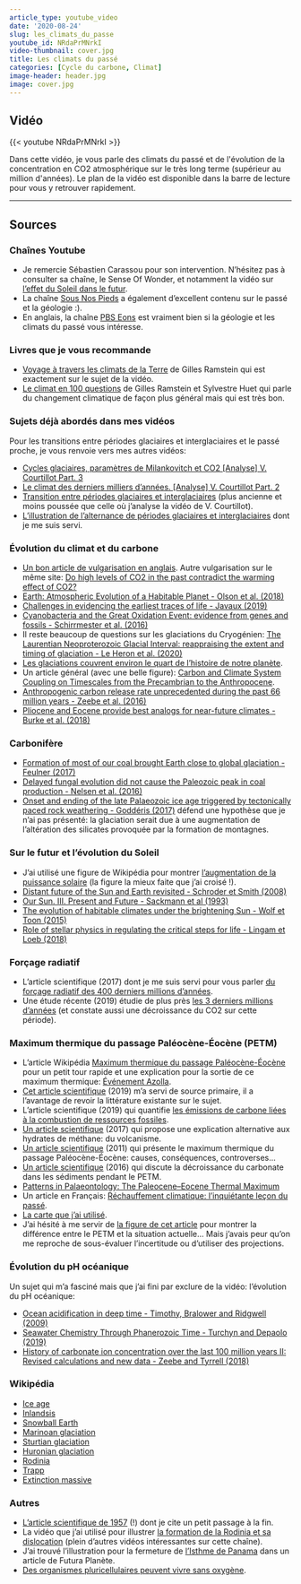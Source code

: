 ```yaml
---
article_type: youtube_video
date: '2020-08-24'
slug: les_climats_du_passe
youtube_id: NRdaPrMNrkI
video-thumbnail: cover.jpg
title: Les climats du passé
categories: [Cycle du carbone, Climat]
image-header: header.jpg
image: cover.jpg
---
```


## Vidéo

{{< youtube NRdaPrMNrkI >}}

Dans cette vidéo, je vous parle des climats du passé et de l'évolution de la concentration en CO2 atmosphérique sur le très long terme (supérieur au million d'années). Le plan de la vidéo est disponible dans la barre de lecture pour vous y retrouver rapidement.

<hr>

## Sources

### Chaînes Youtube

- Je remercie Sébastien Carassou pour son intervention. N’hésitez pas à consulter sa chaîne, le Sense Of Wonder, et notamment la vidéo sur [l’effet du Soleil dans le futur](https://www.youtube.com/watch?v=cRY0jJYVyDc). 
- La chaîne [Sous Nos Pieds](https://www.youtube.com/channel/UCtXgE_tacrZi1HS8Wbdq4zQ) a également d’excellent contenu sur le passé et la géologie :).
- En anglais, la chaîne [PBS Eons](https://www.youtube.com/channel/UCzR-rom72PHN9Zg7RML9EbA) est vraiment bien si la géologie et les climats du passé vous intéresse.

### Livres que je vous recommande

- [Voyage à travers les climats de la Terre](https://www.odilejacob.fr/catalogue/sciences/sciences-de-la-terre/voyage-a-travers-les-climats-de-la-terre_9782738128539.php) de Gilles Ramstein qui est exactement sur le sujet de la vidéo.  
- [Le climat en 100 questions](https://www.tallandier.com/livre/le-climat-en-100-questions/#:~:text=Le%20changement%20climatique%20en%20cours,d%C3%A9fi%20majeur%20pour%20l'humanit%C3%A9.&text=En%20100%20questions%2Fr%C3%A9ponses%2C%20ce,changements%20en%20cours%20et%20agisse.) de Gilles Ramstein et Sylvestre Huet qui parle du changement climatique de façon plus général mais qui est très bon.

### Sujets déjà abordés dans mes vidéos 

Pour les transitions entre périodes glaciaires et interglaciaires et le passé proche, je vous renvoie vers mes autres vidéos:

- [Cycles glaciaires, paramètres de Milankovitch et CO2 \[Analyse\] V. Courtillot Part. 3](https://www.youtube.com/watch?v=n-NJ-B_IIFw)  
- [Le climat des derniers milliers d’années. \[Analyse\] V. Courtillot Part. 2](https://www.youtube.com/watch?v=GMoqkWjSGvw)  
- [Transition entre périodes glaciaires et interglaciaires](https://www.youtube.com/watch?v=Jvh1YzJ5bTk) (plus ancienne et moins poussée que celle où j’analyse la vidéo de V. Courtillot).
- [L’illustration de l’alternance de périodes glaciaires et interglaciaires](https://upload.wikimedia.org/wikipedia/commons/1/14/Temperatures_%C3%A2ge_glaciaire.png) dont je me suis servi.

### Évolution du climat et du carbone

- [Un bon article de vulgarisation en anglais](https://skepticalscience.com/Past-and-Future-CO2.html). Autre vulgarisation sur le même site: [Do high levels of CO2 in the past contradict the warming effect of CO2?](https://skepticalscience.com/co2-higher-in-past-intermediate.htm)  
- [Earth: Atmospheric Evolution of a Habitable Planet - Olson et al. (2018)](https://arxiv.org/ftp/arxiv/papers/1803/1803.05967.pdf)  
- [Challenges in evidencing the earliest traces of life - Javaux (2019)](https://www.nature.com/articles/s41586-019-1436-4)  
- [Cyanobacteria and the Great Oxidation Event: evidence from genes and fossils - Schirrmester et al. (2016)](https://hal-pasteur.archives-ouvertes.fr/pasteur-01385271/document)  
- Il reste beaucoup de questions sur les glaciations du Cryogénien: [The Laurentian Neoproterozoic Glacial Interval: reappraising the extent and timing of glaciation - Le Heron et al. (2020)](https://content.sciendo.com/configurable/contentpage/journals%24002fajes%24002f113%24002f1%24002farticle-p59.xml)  
- [Les glaciations couvrent environ le quart de l’histoire de notre planète](https://www.livescience.com/58407-how-often-do-ice-ages-happen.html).  
- Un article général (avec une belle figure): [Carbon and Climate System Coupling on Timescales from the Precambrian to the Anthropocene](https://www.annualreviews.org/doi/abs/10.1146/annurev.energy.32.041706.124700).  
- [Anthropogenic carbon release rate unprecedented during the past 66 million years - Zeebe et al. (2016)](https://www.nature.com/articles/ngeo2681)  
- [Pliocene and Eocene provide best analogs for near-future climates - Burke et al. (2018)](https://www.pnas.org/content/115/52/13288)

### Carbonifère

- [Formation of most of our coal brought Earth close to global glaciation - Feulner (2017)](https://www.pnas.org/content/pnas/early/2017/10/03/1712062114.full.pdf?sid=bc08f0e8-3327-4f8e-9fd4-b62628c7cc47)  
- [Delayed fungal evolution did not cause the Paleozoic peak in coal production - Nelsen et al. (2016)](https://www.pnas.org/content/113/9/2442)  
- [Onset and ending of the late Palaeozoic ice age triggered by tectonically paced rock weathering - Goddéris (2017)](https://www.nature.com/articles/ngeo2931) défend une hypothèse que je n’ai pas présenté: la glaciation serait due à une augmentation de l’altération des silicates provoquée par la formation de montagnes.

### Sur le futur et l’évolution du Soleil

- J’ai utilisé une figure de Wikipédia pour montrer [l’augmentation de la puissance solaire](https://en.wikipedia.org/wiki/Future_of_Earth#/media/File:Solar_evolution_(English).svg) (la figure la mieux faite que j’ai croisé !).  
- [Distant future of the Sun and Earth revisited - Schroder et Smith (2008)](https://academic.oup.com/mnras/article/386/1/155/977315)
- [Our Sun. III. Present and Future - Sackmann et al (1993)](https://iopscience.iop.org/article/10.1086/345408/fulltext/)
- [The evolution of habitable climates under the brightening Sun - Wolf et Toon (2015)](https://agupubs.onlinelibrary.wiley.com/doi/full/10.1002/2015JD023302)
- [Role of stellar physics in regulating the critical steps for life - Lingam et Loeb (2018)](https://arxiv.org/abs/1804.02271)

### Forçage radiatif

- L’article scientifique (2017) dont je me suis servi pour vous parler [du forçage radiatif des 400 derniers millions d’années](https://www.nature.com/articles/ncomms14845).
- Une étude récente (2019) étudie de plus près [les 3 derniers millions d’années](https://advances.sciencemag.org/content/5/4/eaav7337) (et constate aussi une décroissance du CO2 sur cette période).

### Maximum thermique du passage Paléocène-Éocène (PETM)

- L’article Wikipédia [Maximum thermique du passage Paléocène-Éocène](https://fr.wikipedia.org/wiki/Maximum_thermique_du_passage_Pal%C3%A9oc%C3%A8ne-%C3%89oc%C3%A8ne) pour un petit tour rapide et une explication pour la sortie de ce maximum thermique: [Événement Azolla](https://fr.wikipedia.org/wiki/%C3%89v%C3%A9nement_Azolla).  
- [Cet article scientifique](https://foreninger.uio.no/ngf/klima.pdf) (2019) m’a servi de source primaire, il a l’avantage de revoir la littérature existante sur le sujet.
- L’article scientifique (2019) qui quantifie [les émissions de carbone liées à la combustion de ressources fossiles](https://www.earth-syst-sci-data.net/11/473/2019/).
- [Un article scientifique](https://www.nature.com/articles/nature23646) (2017) qui propose une explication alternative aux hydrates de méthane: du volcanisme.
- [Un article scientifique](https://www.annualreviews.org/doi/pdf/10.1146/annurev-earth-040610-133431) (2011) qui présente le maximum thermique du passage Paléocène-Éocène: causes, conséquences, controverses...
- [Un article scientifique](https://www.sciencedirect.com/science/article/abs/pii/S0012821X16304320) (2016) qui discute la décroissance du carbonate dans les sédiments pendant le PETM.
- [Patterns in Palaeontology: The Paleocene–Eocene Thermal Maximum](https://www.palaeontologyonline.com/articles/2011/the-paleocene-eocene-thermal-maximum/)
- Un article en Français: [Réchauffement climatique: l’inquiétante leçon du passé](https://www.unige.ch/communication/communiques/2018/rechauffement-climatique-linquietante-lecon-du-passe/).
- [La carte que j’ai utilisé](https://serc.carleton.edu/eet/deep_sea_sediments/case_study.html).
- J’ai hésité à me servir de [la figure de cet article](http://adrianjonklaas.com/2016/06/18/a-scary-prediction-catastrophic-climate-change/) pour montrer la différence entre le PETM et la situation actuelle… Mais j’avais peur qu’on me reproche de sous-évaluer l’incertitude ou d’utiliser des projections.

### Évolution du pH océanique 

Un sujet qui m’a fasciné mais que j’ai fini par exclure de la vidéo: l’évolution du pH océanique:  

- [Ocean acidification in deep time - Timothy, Bralower and Ridgwell (2009)](https://tos.org/oceanography/assets/docs/22-4_kump.pdf)
- [Seawater Chemistry Through Phanerozoic Time - Turchyn and Depaolo (2019)](https://www.annualreviews.org/doi/pdf/10.1146/annurev-earth-082517-010305)
- [History of carbonate ion concentration over the last 100 million years II: Revised calculations and new data - Zeebe and Tyrrell (2018)](https://doi.org/10.1016/j.gca.2019.02.041)

### Wikipédia

- [Ice age](https://en.wikipedia.org/wiki/Ice_age)  
- [Inlandsis](https://fr.wikipedia.org/wiki/Inlandsis)  
- [Snowball Earth](https://en.wikipedia.org/wiki/Snowball_Earth)  
- [Marinoan glaciation](https://en.wikipedia.org/wiki/Marinoan_glaciation)  
- [Sturtian glaciation](https://en.wikipedia.org/wiki/Sturtian_glaciation)  
- [Huronian glaciation](https://en.wikipedia.org/wiki/Huronian_glaciation)  
- [Rodinia](https://en.wikipedia.org/wiki/Rodinia)  
- [Trapp](https://fr.wikipedia.org/wiki/Trapp)  
- [Extinction massive](https://fr.wikipedia.org/wiki/Extinction_massive)

### Autres

- [L’article scientifique de 1957](https://pdfs.semanticscholar.org/d014/06a57bff758203390e36247bd96e0c9f8102.pdf) (!) dont je cite un petit passage à la fin.
- La vidéo que j’ai utilisé pour illustrer [la formation de la Rodinia et sa dislocation](https://www.youtube.com/watch?v=AsCYZ-k-0uc) (plein d’autres vidéos intéressantes sur cette chaîne).
- J’ai trouvé l’illustration pour la fermeture de [l’Isthme de Panama](https://www.futura-sciences.com/planete/actualites/tectonique-plaques-isthme-panama-datation-fermeture-secoue-geosciences-57723/) dans un article de Futura Planète.
- [Des organismes pluricellulaires peuvent vivre sans oxygène](https://www.ncbi.nlm.nih.gov/pmc/articles/PMC2907586/).

